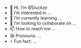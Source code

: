 - 👋 Hi, I’m @Duckze
- 👀 I’m interested in ...
- 🌱 I’m currently learning ...
- 💞️ I’m looking to collaborate on ...
- 📫 How to reach me ...
- 😄 Pronouns: ...
- ⚡ Fun fact: ...

<!---
Duckze/Duckze is a ✨ special ✨ repository because its `README.md` (this file) appears on your GitHub profile.
You can click the Preview link to take a look at your changes.
--->
